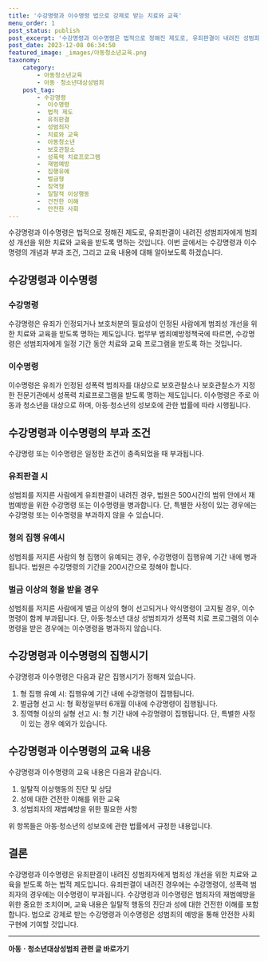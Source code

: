 ```yaml
---
title: '수강명령과 이수명령 법으로 강제로 받는 치료와 교육'
menu_order: 1
post_status: publish
post_excerpt: '수강명령과 이수명령은 법적으로 정해진 제도로, 유죄판결이 내려진 성범죄자에게 범죄성 개선을 위한 치료와 교육을 받도록 명하는 것입니다. 이번 글에서는 수강명령과 이수명령의 개념과 부과 조건, 그리고 교육 내용에 대해 알아보도록 하겠습니다.'
post_date: 2023-12-08 06:34:50
featured_image: _images/아동청소년교육.png
taxonomy:
    category:
        - 아동청소년교육
        - 아동ㆍ청소년대상성범죄
    post_tag:
        - 수강명령
        -  이수명령
        -  법적 제도
        -  유죄판결
        -  성범죄자
        -  치료와 교육
        -  아동청소년
        -  보호관찰소
        -  성폭력 치료프로그램
        -  재범예방
        -  집행유예
        -  벌금형
        -  징역형
        -  일탈적 이상행동
        -  건전한 이해
        -  안전한 사회
---
```



수강명령과 이수명령은 법적으로 정해진 제도로, 유죄판결이 내려진 성범죄자에게 범죄성 개선을 위한 치료와 교육을 받도록 명하는 것입니다. 이번 글에서는 수강명령과 이수명령의 개념과 부과 조건, 그리고 교육 내용에 대해 알아보도록 하겠습니다.

## 수강명령과 이수명령

### 수강명령

수강명령은 유죄가 인정되거나 보호처분의 필요성이 인정된 사람에게 범죄성 개선을 위한 치료와 교육을 받도록 명하는 제도입니다. 법무부 범죄예방정책국에 따르면, 수강명령은 성범죄자에게 일정 기간 동안 치료와 교육 프로그램을 받도록 하는 것입니다.

### 이수명령

이수명령은 유죄가 인정된 성폭력 범죄자를 대상으로 보호관찰소나 보호관찰소가 지정한 전문기관에서 성폭력 치료프로그램을 받도록 명하는 제도입니다. 이수명령은 주로 아동과 청소년을 대상으로 하며, 아동·청소년의 성보호에 관한 법률에 따라 시행됩니다.

## 수강명령과 이수명령의 부과 조건

수강명령 또는 이수명령은 일정한 조건이 충족되었을 때 부과됩니다.

### 유죄판결 시

성범죄를 저지른 사람에게 유죄판결이 내려진 경우, 법원은 500시간의 범위 안에서 재범예방을 위한 수강명령 또는 이수명령을 병과합니다. 단, 특별한 사정이 있는 경우에는 수강명령 또는 이수명령을 부과하지 않을 수 있습니다.

### 형의 집행 유예시

성범죄를 저지른 사람의 형 집행이 유예되는 경우, 수강명령이 집행유예 기간 내에 병과됩니다. 법원은 수강명령의 기간을 200시간으로 정해야 합니다.

### 벌금 이상의 형을 받을 경우

성범죄를 저지른 사람에게 벌금 이상의 형이 선고되거나 약식명령이 고지될 경우, 이수명령이 함께 부과됩니다. 단, 아동·청소년 대상 성범죄자가 성폭력 치료 프로그램의 이수명령을 받은 경우에는 이수명령을 병과하지 않습니다.

## 수강명령과 이수명령의 집행시기

수강명령과 이수명령은 다음과 같은 집행시기가 정해져 있습니다.

1. 형 집행 유예 시: 집행유예 기간 내에 수강명령이 집행됩니다.
2. 벌금형 선고 시: 형 확정일부터 6개월 이내에 수강명령이 집행됩니다.
3. 징역형 이상의 실형 선고 시: 형 기간 내에 수강명령이 집행됩니다. 단, 특별한 사정이 있는 경우 예외가 있습니다.

## 수강명령과 이수명령의 교육 내용

수강명령과 이수명령의 교육 내용은 다음과 같습니다.

1. 일탈적 이상행동의 진단 및 상담
2. 성에 대한 건전한 이해를 위한 교육
3. 성범죄자의 재범예방을 위한 필요한 사항

위 항목들은 아동·청소년의 성보호에 관한 법률에서 규정한 내용입니다.

## 결론

수강명령과 이수명령은 유죄판결이 내려진 성범죄자에게 범죄성 개선을 위한 치료와 교육을 받도록 하는 법적 제도입니다. 유죄판결이 내려진 경우에는 수강명령이, 성폭력 범죄자의 경우에는 이수명령이 부과됩니다. 수강명령과 이수명령은 범죄자의 재범예방을 위한 중요한 조치이며, 교육 내용은 일탈적 행동의 진단과 성에 대한 건전한 이해를 포함합니다. 법으로 강제로 받는 수강명령과 이수명령은 성범죄의 예방을 통해 안전한 사회 구현에 기여할 것입니다.
<!-- wp:separator -->
<hr class="wp-block-separator has-alpha-channel-opacity"/>
<!-- /wp:separator -->

<!-- wp:group {"backgroundColor":"base","layout":{"type":"constrained"}} -->
<div class="wp-block-group has-base-background-color has-background"><!-- wp:paragraph {"align":"center","fontSize":"medium"} -->
<p class="has-text-align-center has-large-font-size"><strong>아동ㆍ청소년대상성범죄 관련 글 바로가기</strong></p>
<!-- /wp:paragraph -->


<!-- wp:latest-posts
{"categories":[{"id":31838,"count":19,"description":"","link":"https://uknowlaw.com/category/%ec%95%84%eb%8f%99%e3%86%8d%ec%b2%ad%ec%86%8c%eb%85%84%eb%8c%80%ec%83%81%ec%84%b1%eb%b2%94%ec%a3%84/","name":"아동ㆍ청소년대상성범죄","slug":"아동ㆍ청소년대상성범죄","taxonomy":"category","parent":0,"meta":[],"_links":{"self":[{"href":"https://uknowlaw.com/wp-json/wp/v2/categories/31838"}],"collection":[{"href":"https://uknowlaw.com/wp-json/wp/v2/categories"}],"about":[{"href":"https://uknowlaw.com/wp-json/wp/v2/taxonomies/category"}],"wp:post_type":[{"href":"https://uknowlaw.com/wp-json/wp/v2/posts?categories=31838"}],"curies":[{"name":"wp","href":"https://api.w.org/{rel}","templated":true}]}}],"postsToShow":100,"excerptLength":28,"postLayout":"grid","columns":2,"featuredImageAlign":"left","featuredImageSizeSlug":"large","fontSize":"small"} /--></div>
<!-- /wp:group -->